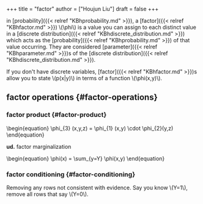 +++
title = "factor"
author = ["Houjun Liu"]
draft = false
+++

in [probability]({{< relref "KBhprobability.md" >}}), a [factor]({{< relref "KBhfactor.md" >}}) \\(\phi\\) is a value you can assign to each distinct value in a [discrete distribution]({{< relref "KBhdiscrete_distribution.md" >}}) which acts as the [probability]({{< relref "KBhprobability.md" >}}) of that value occurring. They are considered [parameter]({{< relref "KBhparameter.md" >}})s of the [discrete distribution]({{< relref "KBhdiscrete_distribution.md" >}}).

If you don't have discrete variables, [factor]({{< relref "KBhfactor.md" >}})s allow you to state \\(p(x|y)\\) in terms of a function \\(\phi(x,y)\\).


## factor operations {#factor-operations}


### factor product {#factor-product}

\begin{equation}
\phi\_{3} (x,y,z) = \phi\_{1} (x,y) \cdot \phi\_{2}(y,z)
\end{equation}

**ud.** factor marginalization

\begin{equation}
\phi(x) = \sum\_{y=Y} \phi(x,y)
\end{equation}


### factor conditioning {#factor-conditioning}

Removing any rows not consistent with evidence. Say you know \\(Y=1\\), remove all rows that say \\(Y=0\\).
